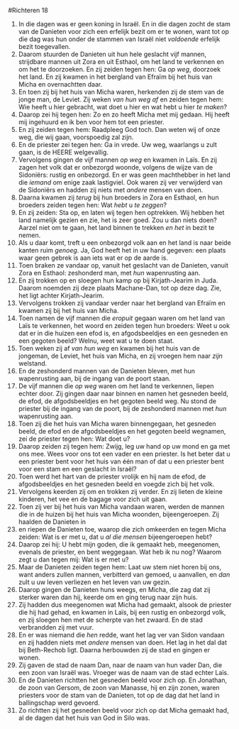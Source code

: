 #Richteren 18
1. In die dagen was er geen koning in Israël. En in die dagen zocht de stam van de Danieten voor zich een erfelijk bezit om er te wonen, want tot op die dag was hun onder de stammen van Israël niet *voldoende* erfelijk bezit toegevallen.
2. Daarom stuurden de Danieten uit hun hele geslacht vijf mannen, strijdbare mannen uit Zora en uit Esthaol, om het land te verkennen en om het te doorzoeken. En zij zeiden tegen hen: Ga *op weg*, doorzoek het land. En zij kwamen in het bergland van Efraïm bij het huis van Micha en overnachtten daar.
3. En toen zij bij het huis van Micha waren, herkenden zij de stem van de jonge man, de Leviet. Zij weken *van hun weg af* en zeiden tegen hem: Wie heeft u hier gebracht, wat doet u hier en wat hebt u hier *te maken*?
4. Daarop zei hij tegen hen: Zo en zo heeft Micha met mij gedaan. Hij heeft mij ingehuurd en ik ben voor hem tot een priester.
5. En zij zeiden tegen hem: Raadpleeg God toch. Dan weten wij of onze weg, die wij gaan, voorspoedig zal zijn.
6. En de priester zei tegen hen: Ga in vrede. Uw weg, waarlangs u zult gaan, is de HEERE welgevallig.
7. Vervolgens gingen de vijf mannen *op weg* en kwamen in Laïs. En zij zagen het volk dat er onbezorgd woonde, volgens de wijze van de Sidoniërs: rustig en onbezorgd. En er was geen machthebber in het land die *iemand* om enige zaak lastigviel. Ook waren zij ver verwijderd van de Sidoniërs en hadden zij niets met *andere* mensen van doen.
8. Daarna kwamen zij *terug* bij hun broeders in Zora en Esthaol, en hun broeders zeiden tegen hen: Wat *hebt* u *te zeggen*?
9. En zij zeiden: Sta op, en laten wij tegen hen optrekken. Wij hebben het land namelijk gezien en zie, het is zeer goed. Zou u dan niets doen? Aarzel niet om te gaan, het land binnen te trekken *en het* in bezit te nemen.
10. Als u daar komt, treft u een onbezorgd volk aan en het land is naar beide kanten ruim *genoeg*. Ja, God heeft het in uw hand gegeven: een plaats waar geen gebrek is aan iets wat er op de aarde is.
11. Toen braken ze vandaar op, vanuit het geslacht van de Danieten, vanuit Zora en Esthaol: zeshonderd man, met *hun* wapenrusting aan.
12. En zij trokken op en sloegen hun kamp op bij Kirjath-Jearim in Juda. Daarom noemden zij deze plaats Machane-Dan, tot op deze dag. Zie, het ligt achter Kirjath-Jearim.
13. Vervolgens trokken zij vandaar verder naar het bergland van Efraïm en kwamen zij bij het huis van Micha.
14. Toen namen de vijf mannen die *eropuit* gegaan waren om het land van Laïs te verkennen, het woord en zeiden tegen hun broeders: Weet u ook dat er in die huizen een efod is, en afgodsbeeldjes en een gesneden en een gegoten beeld? Welnu, weet wat u te doen staat.
15. Toen weken zij af *van hun weg* en kwamen bij het huis van de jongeman, de Leviet, het huis van Micha, en zij vroegen hem naar *zijn* welstand.
16. En de zeshonderd mannen van de Danieten bleven, met hun wapenrusting aan, bij de ingang van de poort staan.
17. De vijf mannen die *op weg* waren om het land te verkennen, liepen echter door. Zij gingen daar naar binnen en namen het gesneden beeld, de efod, de afgodsbeeldjes en het gegoten beeld weg. Nu stond de priester bij de ingang van de poort, bij de zeshonderd mannen met *hun* wapenrusting aan.
18. Toen zij die het huis van Micha waren binnengegaan, het gesneden beeld, de efod en de afgodsbeeldjes en het gegoten beeld wegnamen, zei de priester tegen hen: Wat doet u?
19. Daarop zeiden zij tegen hem: Zwijg, leg uw hand op uw mond en ga met ons mee. Wees voor ons tot een vader en een priester. Is het beter dat u een priester bent voor het huis van één man of dat u een priester bent voor een stam en een geslacht in Israël?
20. Toen werd het hart van de priester vrolijk en hij nam de efod, de afgodsbeeldjes en het gesneden beeld en voegde zich bij het volk.
21. Vervolgens keerden zij om en trokken zij verder. En zij lieten de kleine kinderen, het vee en de bagage voor zich uit gaan.
22. Toen zij ver bij het huis van Micha vandaan waren, werden de mannen die in de huizen bij het huis van Micha woonden, bijeengeroepen. Zij haalden de Danieten in
23. en riepen de Danieten toe, waarop die zich omkeerden en tegen Micha zeiden: Wat is er met u, dat u *al die mensen* bijeengeroepen hebt?
24. Daarop zei hij: U hebt mijn goden, die ik gemaakt heb, meegenomen, evenals de priester, en bent weggegaan. Wat heb ik nu nog? Waarom zegt u dan tegen mij: Wat is er met u?
25. Maar de Danieten zeiden tegen hem: Laat uw stem niet horen bij ons, want anders zullen mannen, verbitterd van gemoed, u aanvallen, en *dan* zult u uw leven verliezen en het leven van uw gezin.
26. Daarop gingen de Danieten huns weegs, en Micha, die zag dat zij sterker waren dan hij, keerde om en ging terug naar zijn huis.
27. Zij hadden dus meegenomen wat Micha had gemaakt, alsook de priester die hij had gehad, en kwamen in Laïs, bij een rustig en onbezorgd volk, en zij sloegen hen met de scherpte van het zwaard. En de stad verbrandden zij met vuur.
28. En er was niemand die *hen* redde, want het lag ver van Sidon vandaan en zij hadden niets met *andere* mensen van doen. Het lag in het dal dat bij Beth-Rechob ligt. Daarna herbouwden zij de stad en gingen er wonen.
29. Zij gaven de stad de naam Dan, naar de naam van hun vader Dan, die een zoon van Israël was. Vroeger was de naam van de stad echter Laïs.
30. En de Danieten richtten het gesneden beeld voor zich op. En Jonathan, de zoon van Gersom, de zoon van Manasse, hij en zijn zonen, waren priesters voor de stam van de Danieten, tot op de dag dat het land in ballingschap werd gevoerd.
31. Zo richtten zij het gesneden beeld voor zich op dat Micha gemaakt had, al de dagen dat het huis van God in Silo was.
